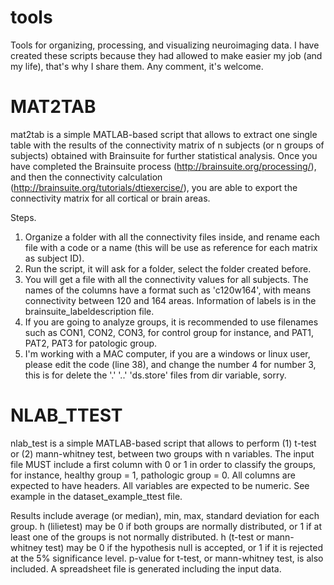 # tools
Tools for organizing, processing, and visualizing neuroimaging data.
I have created these scripts because they had allowed to make easier my job (and my life), that's why I share them. Any comment, it's welcome. 

# MAT2TAB
mat2tab is a simple MATLAB-based script that allows to extract one single table with the results of the connectivity matrix of n subjects (or n groups of subjects) obtained with Brainsuite for further statistical analysis.
Once you have completed the Brainsuite process (http://brainsuite.org/processing/), and then the connectivity calculation (http://brainsuite.org/tutorials/dtiexercise/), you are able to export the connectivity matrix for all cortical or brain areas. 

Steps.
1. Organize a folder with all the connectivity files inside, and rename each file with a code or a name (this will be use as reference for each matrix as subject ID).
2. Run the script, it will ask for a folder, select the folder created before.
3. You will get a file with all the connectivity values for all subjects. The names of the columns have a format such as 'c120w164', with means connectivity between 120 and 164 areas. Information of labels is in the brainsuite_labeldescription file.
4. If you are going to analyze groups, it is recommended to use filenames such as CON1, CON2, CON3, for control group for instance, and PAT1, PAT2, PAT3 for patologic group.
5. I'm working with a MAC computer, if you are a windows or linux user, please edit the code (line 38), and change the number 4 for number 3, this is for delete the '.' '..' 'ds.store' files from dir variable, sorry.

# NLAB_TTEST
nlab_test is a simple MATLAB-based script that allows to perform (1) t-test or (2) mann-whitney test, between two groups with n variables. The input file MUST include a first column with 0 or 1 in order to classify the groups, for instance, healthy group = 1, pathologic group = 0. All columns are expected to have headers. All variables are expected to be numeric. See example in the dataset_example_ttest file. 

Results include average (or median), min, max, standard deviation for each group. h (lilietest) may be 0 if both groups are normally distributed, or 1 if at least one of the groups is not normally distributed. h (t-test or mann-whitney test) may be 0 if the hypothesis null is accepted, or 1 if it is rejected at the 5% significance level. p-value for t-test, or mann-whitney test, is also included. A spreadsheet file is generated including the input data.

